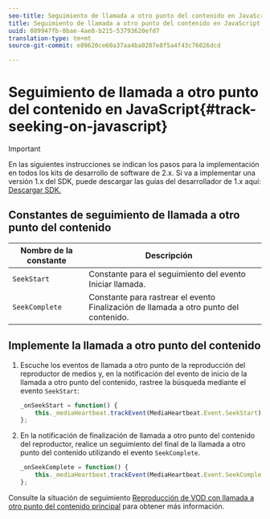 ```yaml
---
seo-title: Seguimiento de llamada a otro punto del contenido en JavaScript
title: Seguimiento de llamada a otro punto del contenido en JavaScript
uuid: 089947fb-8bae-4ae8-b215-53793620efd7
translation-type: tm+mt
source-git-commit: e89620ce60a37aa4ba0207e8f5a4f43c76026dcd

---
```



# Seguimiento de llamada a otro punto del contenido en JavaScript{#track-seeking-on-javascript}

>[!IMPORTANT]
>
>En las siguientes instrucciones se indican los pasos para la implementación en todos los kits de desarrollo de software de 2.x. Si va a implementar una versión 1.x del SDK, puede descargar las guías del desarrollador de 1.x aquí: [Descargar SDK.](/help/sdk-implement/download-sdks.md)

## Constantes de seguimiento de llamada a otro punto del contenido

| Nombre de la constante | Descripción     |
|---|---|
| `SeekStart` | Constante para el seguimiento del evento Iniciar llamada. |
| `SeekComplete` | Constante para rastrear el evento Finalización de llamada a otro punto del contenido. |

## Implemente la llamada a otro punto del contenido

1. Escuche los eventos de llamada a otro punto de la reproducción del reproductor de medios y, en la notificación del evento de inicio de la llamada a otro punto del contenido, rastree la búsqueda mediante el evento `SeekStart`:

   ```js
   _onSeekStart = function() { 
       this._mediaHeartbeat.trackEvent(MediaHeartbeat.Event.SeekStart); 
   };
   ```

1. En la notificación de finalización de llamada a otro punto del contenido del reproductor, realice un seguimiento del final de la llamada a otro punto del contenido utilizando el evento `SeekComplete`.

   ```js
   _onSeekComplete = function() { 
       this._mediaHeartbeat.trackEvent(MediaHeartbeat.Event.SeekComplete); 
   };
   ```

Consulte la situación de seguimiento [Reproducción de VOD con llamada a otro punto del contenido principal](/help/sdk-implement/tracking-scenarios/vod-seeking.md) para obtener más información.
